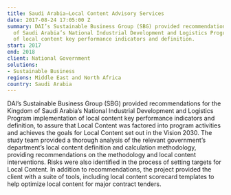 ```yaml
---
title: Saudi Arabia—Local Content Advisory Services
date: 2017-08-24 17:05:00 Z
summary: DAI’s Sustainable Business Group (SBG) provided recommendations for the Kingdom
  of Saudi Arabia’s National Industrial Development and Logistics Program implementation
  of local content key performance indicators and definition.
start: 2017
end: 2018
client: National Government
solutions:
- Sustainable Business
regions: Middle East and North Africa
country: Saudi Arabia
---
```


DAI’s Sustainable Business Group (SBG) provided recommendations for the Kingdom of Saudi Arabia’s National Industrial Development and Logistics Program implementation of local content key performance indicators and definition, to assure that Local Content was factored into program activities and achieves the goals for Local Content set out in the Vision 2030. The study team provided a thorough analysis of the relevant government’s department’s local content definition and calculation methodology, providing recommendations on the methodology and local content interventions. Risks were also identified in the process of setting targets for Local Content. In addition to recommendations, the project provided the client with a suite of tools, including local content scorecard templates to help optimize local content for major contract tenders.  